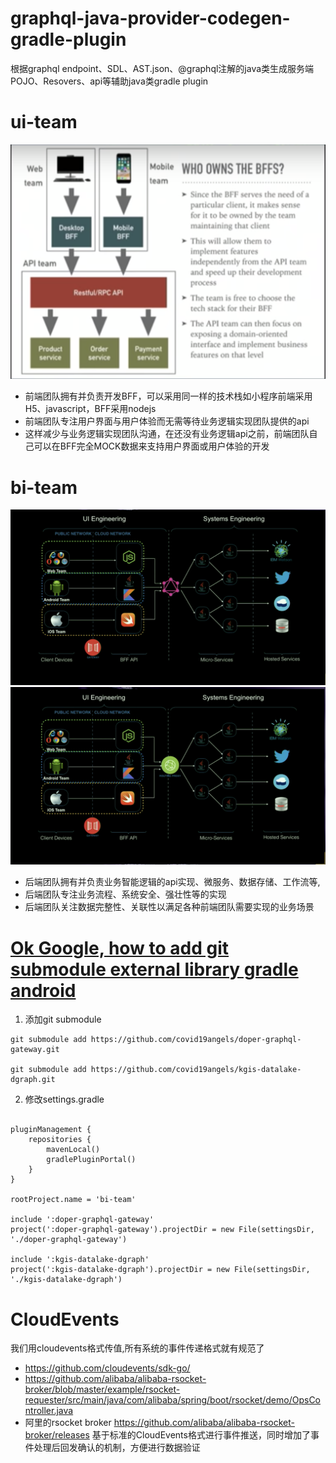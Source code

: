 # graphql-java-provider-codegen-gradle-plugin
根据graphql endpoint、SDL、AST.json、@graphql注解的java类生成服务端POJO、Resovers、api等辅助java类gradle plugin

# ui-team 
![Who owns BFF](document/WhoOwnsBFF.png)
- 前端团队拥有并负责开发BFF，可以采用同一样的技术栈如小程序前端采用H5、javascript，BFF采用nodejs
- 前端团队专注用户界面与用户体验而无需等待业务逻辑实现团队提供的api
- 这样减少与业务逻辑实现团队沟通，在还没有业务逻辑api之前，前端团队自己可以在BFF完全MOCK数据来支持用户界面或用户体验的开发

# bi-team  
![Who owns BFF](document/WhoOwnsBFF2.png)
![Who owns BFF](document/WhoOwnsBFF1.png)
- 后端团队拥有并负责业务智能逻辑的api实现、微服务、数据存储、工作流等, 
- 后端团队专注业务流程、系统安全、强壮性等的实现 
- 后端团队关注数据完整性、关联性以满足各种前端团队需要实现的业务场景


# [Ok Google, how to add git submodule external library gradle android](https://medium.com/@alteromusica/git-submodule-gradle-shared-library-d40383403b59)

1. 添加git submodule
```shell script
git submodule add https://github.com/covid19angels/doper-graphql-gateway.git

git submodule add https://github.com/covid19angels/kgis-datalake-dgraph.git
```

2. 修改settings.gradle
```shell script

pluginManagement {
    repositories {
        mavenLocal()
        gradlePluginPortal()
    }
}

rootProject.name = 'bi-team'

include ':doper-graphql-gateway'
project(':doper-graphql-gateway').projectDir = new File(settingsDir, './doper-graphql-gateway')

include ':kgis-datalake-dgraph'
project(':kgis-datalake-dgraph').projectDir = new File(settingsDir, './kgis-datalake-dgraph')

```

# CloudEvents
我们用cloudevents格式传值,所有系统的事件传递格式就有规范了
- https://github.com/cloudevents/sdk-go/
- https://github.com/alibaba/alibaba-rsocket-broker/blob/master/example/rsocket-requester/src/main/java/com/alibaba/spring/boot/rsocket/demo/OpsController.java
- 阿里的rsocket broker https://github.com/alibaba/alibaba-rsocket-broker/releases
基于标准的CloudEvents格式进行事件推送，同时增加了事件处理后回发确认的机制，方便进行数据验证